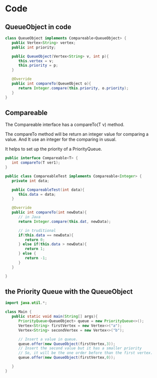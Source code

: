 # Code

## QueueObject in code

```Java
class QueueObject implements Compareable<QueueObject> {
   public Vertex<String> vertex;
   public int priority;

   public QueueObject(Vertex<String> v, int p){
      this.vertex = v;
      this.priority = p;
   }

   @Override
   public int compareTo(QueueObject o){
      return Integer.compare(this.priority, o.priority);
   }
}

```

## Compareable<T>

The Compareable<T> interface has a compareTo(T v) method.

The compareTo method will be return an integer value for comparing a value. And It use an integer for the comparing in usual.

It helps to set up the priority of a PriorityQueue.

```Java
public interface Compareable<T> {
   int compareTo(T ver1);
}

public class CompareableTest implements Compareable<Integer> {
   private int data;

   public CompareableTest(int data){
      this.data = data;
   }

   @Override
   public int compareTo(int newData){
      // in Java
      return Integer.compare(this.dat, newData);

      // in truditional
      if(this.data == newData){
         return 0;
      } else if(this.data > newData){
         return 1;
      } else {
         return -1;
      }
   }

}

```

## the Priority Queue with the QueueObject

```Java
import java.util.*;

class Main {
   public static void main(String[] args){
      PriorityQueue<QueueObject> queue = new PriorityQueue<>();
      Vertex<String> firstVertex = new Vertex<>("a");
      Vertex<String> secondVertex = new Vertex<>("b");

      // Insert a value in queue.
      queue.offer(new QueueObject(firstVertex,3));
      // Insert the second value but it has a smaller priority
      // So, it will be the one order before than the first vertex.
      queue.offer(new QueueObject(firstVertex,0));

   }
}


```
